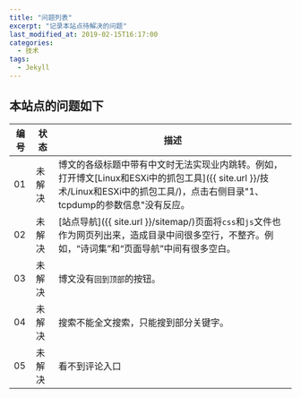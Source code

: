 ```yaml
---
title: "问题列表"
excerpt: "记录本站点待解决的问题"
last_modified_at: 2019-02-15T16:17:00
categories:
  - 技术
tags:
  - Jekyll
---
```


## 本站点的问题如下

| 编号 | 状态 | 描述                                                     |
| ---  | ------- | -------------------------------------------------------- |
| 01   | 未解决 | 博文的各级标题中带有中文时无法实现业内跳转。例如，打开博文[Linux和ESXi中的抓包工具]({{ site.url }}/技术/Linux和ESXi中的抓包工具/)，点击右侧目录"1、tcpdump的参数信息"没有反应。 |
| 02   | 未解决 | [站点导航]({{ site.url }}/sitemap/)页面将`css`和`js`文件也作为网页列出来，造成目录中间很多空行，不整齐。例如，“诗词集”和“页面导航”中间有很多空白。       |
| 03   | 未解决 | 博文没有`回到顶部`的按钮。 |  
| 04   | 未解决 | 搜索不能全文搜索，只能搜到部分关键字。 |
| 05   | 未解决 | 看不到评论入口 |